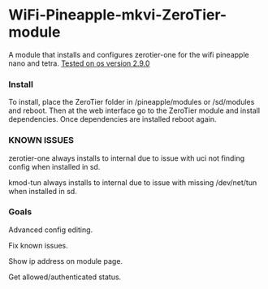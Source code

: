 # WiFi-Pineapple-mkvi-ZeroTier-module
A module that installs and configures zerotier-one for the wifi pineapple nano and tetra. [Tested on os version 2.9.0](https://github.com/xchwarze/wifi-pineapple-cloner)

### Install

To install, place the ZeroTier folder in /pineapple/modules or /sd/modules and reboot.
Then at the web interface go to the ZeroTier module and install dependencies.
Once dependencies are installed reboot again.

### KNOWN ISSUES

zerotier-one always installs to internal due to issue with uci not finding config when installed in sd.

kmod-tun always installs to internal due to issue with missing /dev/net/tun when installed in sd.

### Goals

Advanced config editing.

Fix known issues.

Show ip address on module page.

Get allowed/authenticated status.
